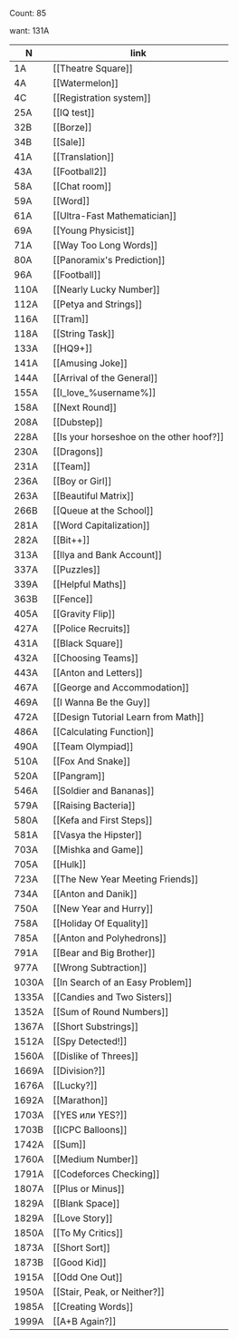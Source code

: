 Count: 85

want: 131A

| N     | link                                     |
| ----- | ---------------------------------------- |
| 1A    | [[Theatre Square]]                       |
| 4A    | [[Watermelon]]                           |
| 4C    | [[Registration system]]                  |
| 25A   | [[IQ test]]                              |
| 32B   | [[Borze]]                                |
| 34B   | [[Sale]]                                 |
| 41A   | [[Translation]]                          |
| 43A   | [[Football2]]                            |
| 58A   | [[Chat room]]                            |
| 59A   | [[Word]]                                 |
| 61A   | [[Ultra-Fast Mathematician]]             |
| 69A   | [[Young Physicist]]                      |
| 71A   | [[Way Too Long Words]]                   |
| 80A   | [[Panoramix's Prediction]]               |
| 96A   | [[Football]]                             |
| 110A  | [[Nearly Lucky Number]]                  |
| 112A  | [[Petya and Strings]]                    |
| 116A  | [[Tram]]                                 |
| 118A  | [[String Task]]                          |
| 133A  | [[HQ9+]]                                 |
| 141A  | [[Amusing Joke]]                         |
| 144A  | [[Arrival of the General]]               |
| 155A  | [[I_love_%username%]]                    |
| 158A  | [[Next Round]]                           |
| 208A  | [[Dubstep]]                              |
| 228A  | [[Is your horseshoe on the other hoof?]] |
| 230A  | [[Dragons]]                              |
| 231A  | [[Team]]                                 |
| 236A  | [[Boy or Girl]]                          |
| 263A  | [[Beautiful Matrix]]                     |
| 266B  | [[Queue at the School]]                  |
| 281A  | [[Word Capitalization]]                  |
| 282A  | [[Bit++]]                                |
| 313A  | [[Ilya and Bank Account]]                |
| 337A  | [[Puzzles]]                              |
| 339A  | [[Helpful Maths]]                        |
| 363B  | [[Fence]]                                |
| 405A  | [[Gravity Flip]]                         |
| 427A  | [[Police Recruits]]                      |
| 431A  | [[Black Square]]                         |
| 432A  | [[Choosing Teams]]                       |
| 443A  | [[Anton and Letters]]                    |
| 467A  | [[George and Accommodation]]             |
| 469A  | [[I Wanna Be the Guy]]                   |
| 472A  | [[Design Tutorial Learn from Math]]      |
| 486A  | [[Calculating Function]]                 |
| 490A  | [[Team Olympiad]]                        |
| 510A  | [[Fox And Snake]]                        |
| 520A  | [[Pangram]]                              |
| 546A  | [[Soldier and Bananas]]                  |
| 579A  | [[Raising Bacteria]]                     |
| 580A  | [[Kefa and First Steps]]                 |
| 581A  | [[Vasya the Hipster]]                    |
| 703A  | [[Mishka and Game]]                      |
| 705A  | [[Hulk]]                                 |
| 723A  | [[The New Year Meeting Friends]]         |
| 734A  | [[Anton and Danik]]                      |
| 750A  | [[New Year and Hurry]]                   |
| 758A  | [[Holiday Of Equality]]                  |
| 785A  | [[Anton and Polyhedrons]]                |
| 791A  | [[Bear and Big Brother]]                 |
| 977A  | [[Wrong Subtraction]]                    |
| 1030A | [[In Search of an Easy Problem]]         |
| 1335A | [[Candies and Two Sisters]]              |
| 1352A | [[Sum of Round Numbers]]                 |
| 1367A | [[Short Substrings]]                     |
| 1512A | [[Spy Detected!]]                        |
| 1560A | [[Dislike of Threes]]                    |
| 1669A | [[Division?]]                            |
| 1676A | [[Lucky?]]                               |
| 1692A | [[Marathon]]                             |
| 1703A | [[YES или YES?]]                         |
| 1703B | [[ICPC Balloons]]                        |
| 1742A | [[Sum]]                                  |
| 1760A | [[Medium Number]]                        |
| 1791A | [[Codeforces Checking]]                  |
| 1807A | [[Plus or Minus]]                        |
| 1829A | [[Blank Space]]                          |
| 1829A | [[Love Story]]                           |
| 1850A | [[To My Critics]]                        |
| 1873A | [[Short Sort]]                           |
| 1873B | [[Good Kid]]                             |
| 1915A | [[Odd One Out]]                          |
| 1950A | [[Stair, Peak, or Neither?]]             |
| 1985A | [[Creating Words]]                       |
| 1999A | [[A+B Again?]]                           |

